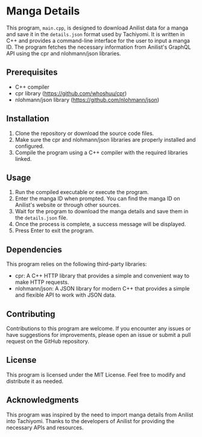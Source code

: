 # Manga Details

This program, `main.cpp`, is designed to download Anilist data for a manga and save it in the `details.json` format used by Tachiyomi. It is written in C++ and provides a command-line interface for the user to input a manga ID. The program fetches the necessary information from Anilist's GraphQL API using the cpr and nlohmann/json libraries.

## Prerequisites

- C++ compiler
- cpr library (https://github.com/whoshuu/cpr)
- nlohmann/json library (https://github.com/nlohmann/json)

## Installation

1. Clone the repository or download the source code files.
2. Make sure the cpr and nlohmann/json libraries are properly installed and configured.
3. Compile the program using a C++ compiler with the required libraries linked.

## Usage

1. Run the compiled executable or execute the program.
2. Enter the manga ID when prompted. You can find the manga ID on Anilist's website or through other sources.
3. Wait for the program to download the manga details and save them in the `details.json` file.
4. Once the process is complete, a success message will be displayed.
5. Press Enter to exit the program.

## Dependencies

This program relies on the following third-party libraries:

- cpr: A C++ HTTP library that provides a simple and convenient way to make HTTP requests.
- nlohmann/json: A JSON library for modern C++ that provides a simple and flexible API to work with JSON data.

## Contributing

Contributions to this program are welcome. If you encounter any issues or have suggestions for improvements, please open an issue or submit a pull request on the GitHub repository.

## License

This program is licensed under the MIT License. Feel free to modify and distribute it as needed.

## Acknowledgments

This program was inspired by the need to import manga details from Anilist into Tachiyomi. Thanks to the developers of Anilist for providing the necessary APIs and resources.
